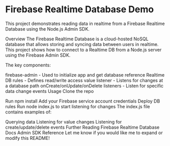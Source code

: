 # Firebase Realtime Database Demo
This project demonstrates reading data in realtime from a Firebase Realtime Database using the Node.js Admin SDK.

Overview
The Firebase Realtime Database is a cloud-hosted NoSQL database that allows storing and syncing data between users in realtime. This project shows how to connect to a Realtime DB from a Node.js server using the Firebase Admin SDK.

The key components:

firebase-admin - Used to initialize app and get database reference
Realtime DB rules - Defines read/write access
value listener - Listens for changes at a database path
onCreate/onUpdate/onDelete listeners - Listen for specific data change events
Usage
Clone the repo

Run npm install
Add your Firebase service account credentials
Deploy DB rules
Run node index.js to start listening for changes
The index.js file contains examples of:

Querying data
Listening for value changes
Listening for create/update/delete events
Further Reading
Firebase Realtime Database Docs
Admin SDK Reference
Let me know if you would like me to expand or modify this README!
